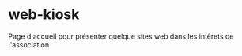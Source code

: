 web-kiosk
=========

Page d'accueil pour présenter quelque sites web dans les intêrets de l'association
